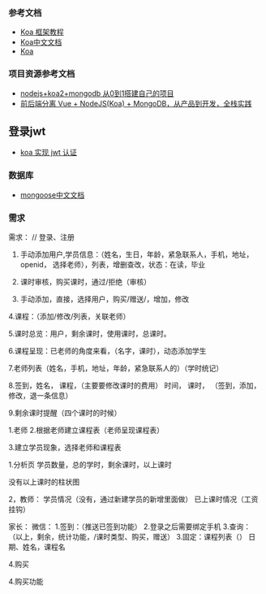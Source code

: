 ### 参考文档
- [Koa 框架教程](http://www.ruanyifeng.com/blog/2017/08/koa.html)
- [Koa中文文档](https://koa.bootcss.com/)
- [Koa](https://wohugb.gitbooks.io/koajs/content/index.html)

### 项目资源参考文档
- [nodejs+koa2+mongodb 从0到1搭建自己的项目](https://juejin.im/post/5bad9b1af265da0ae80120fe)
- [前后端分离 Vue + NodeJS(Koa) + MongoDB，从产品到开发，全栈实践](https://juejin.im/post/5b850a3e51882542e4420779)

## 登录jwt
- [koa 实现 jwt 认证](https://juejin.im/post/5a1ae1cdf265da431d3c6337)

### 数据库
- [mongoose中文文档](https://cn.mongoosedoc.top/docs/cnhome.html)

### 需求
需求：
// 登录、注册
1. 手动添加用户,学员信息：（姓名，生日，年龄，紧急联系人，手机，地址，openid， 选择老师），列表，增删查改，状态：在读，毕业

2. 课时审核，购买课时，通过/拒绝（审核）

3. 手动添加，直接，选择用户，购买/赠送/，增加，修改

4.课程：（添加/修改/列表，关联老师）

5.课时总览：用户，剩余课时，使用课时，总课时。

6.课程呈现：已老师的角度来看，（名字，课时），动态添加学生

7.老师列表（姓名，手机，地址，年龄，紧急联系人的）（学时统记）

8.签到，姓名，
课程，（主要要修改课时的费用）
时间，
课时，
（签到，添加，修改，退一条信息）

9.剩余课时提醒（四个课时的时候）


	

1.老师
2.根据老师建立课程表（老师呈现课程表）

3.建立学员现象，选择老师和课程表


1.分析页
学员数量，总的学时，剩余课时，以上课时

没有以上课时的柱状图

2，教师：
学员情况（没有，通过新建学员的新增里面做）
已上课时情况（工资挂钩）



家长：
微信：
1.签到：（推送已签到功能）
2.登录之后需要绑定手机
3.查询：
（以上，剩余，统计功能，/课时类型、购买，赠送）
3.固定：课程列表（）
日期、姓名，课程名

4.购买

4.购买功能